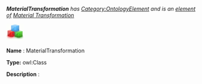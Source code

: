 ___MaterialTransformation__ 
 has
 [Category:OntologyElement](../../Category/OntologyElement "Category:OntologyElement") 
 and is an
 [element of](../../Property/ElementOf "Property:ElementOf") 
[Material Transformation](../../Submissions/Material_Transformation "Submissions:Material Transformation")_




  





[![Class](../public/images/thumb/2/27/Class.gif/45px-Class.gif)](../../Image/Class.gif "Class")


__Name__ 
 : MaterialTransformation
 



__Type:__ 
 owl:Class
 



__Description__ 
 :